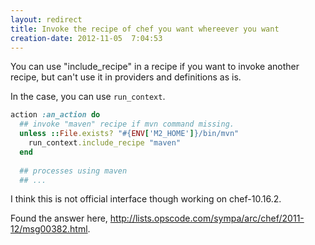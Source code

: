 ```yaml
---
layout: redirect
title: Invoke the recipe of chef you want whereever you want
creation-date: 2012-11-05  7:04:53
---
```

You can use "include_recipe" in a recipe if you want to invoke another recipe,
but can't use it in providers and definitions as is.

In the case, you can use `run_context`.

```ruby
action :an_action do
  ## invoke "maven" recipe if mvn command missing.
  unless ::File.exists? "#{ENV['M2_HOME']}/bin/mvn"
    run_context.include_recipe "maven"
  end
  
  ## processes using maven
  ## ...
```

I think this is not official interface though working on chef-10.16.2.

Found the answer here, <http://lists.opscode.com/sympa/arc/chef/2011-12/msg00382.html>.
